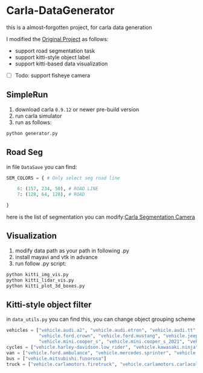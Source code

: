 # Carla-DataGenerator

this is a almost-forgotten project, for carla data generation

I modified the [Original Project](https://github.com/mmmmaomao/DataGenerator) as follows:
* support road segmentation task
* support kitti-style object label
* support kitti-based data visualization
- [ ] Todo: support fisheye camera

## SimpleRun
1. download carla `0.9.12` or newer pre-build version
2. run carla simulator
3. run as follows:
```python
python generator.py
```

## Road Seg
in file `DataSave` you can find:
```python
SEM_COLORS = { # Only select seg road line

    6: (157, 234, 50), # ROAD LINE
    7: (128, 64, 128), # ROAD

}
```
here is the list of segmentation you can modify:[Carla Segmentation Camera](https://carla.readthedocs.io/en/latest/ref_sensors/#semantic-segmentation-camera)


## Visualization
1. modify data path as your path in following .py
2. install mayavi and vtk in advance
3. run follow .py script:
```python
python kitti_img_vis.py
python kitti_lidar_vis.py
python kitti_plot_3d_boxes.py
```

## Kitti-style object filter
in `data_utils.py` you can find this, you can change object grouping scheme
```python
vehicles = ["vehicle.audi.a2", "vehicle.audi.etron", "vehicle.audi.tt", "vehicle.bmw.grandtourer", "vehicle.citroen.c3", "vehicle.dodge.charger_2020", "vehicle.dodge.charger_police", "vehicle.dodge.charger_police_2020",
            "vehicle.ford.crown", "vehicle.ford.mustang", "vehicle.jeep.wrangler_rubicon", "vehicle.lincoln.mkz_2017", "vehicle.lincoln.mkz_2020", "vehicle.mercedes.coupe", "vehicle.mercedes.coupe_2020", "vehicle.micro.microlino",
            "vehicle.mini.cooper_s", "vehicle.mini.cooper_s_2021", "vehicle.nissan.micra", "vehicle.nissan.patrol", "vehicle.nissan.patrol_2021", "vehicle.seat.leon", "vehicle.tesla.model3"]
cycles = ["vehicle.harley-davidson.low_rider", "vehicle.kawasaki.ninja", "vehicle.vespa.zx125", " vehicle.yamaha.yzf", "vehicle.bh.crossbike", "vehicle.diamondback.century", "vehicle.gazelle.omafiets"]
van = ["vehicle.ford.ambulance", "vehicle.mercedes.sprinter", "vehicle.volkswagen.t2", "vehicle.volkswagen.t2_2021"]
bus = ["vehicle.mitsubishi.fusorosa"]
truck = ["vehicle.carlamotors.firetruck", "vehicle.carlamotors.carlacola", "vehicle.carlamotors.european_hgv"]
```



